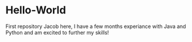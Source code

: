 # Hello-World
First repository
Jacob here, I have a few months experiance with Java and Python and am excited to further my skills!
